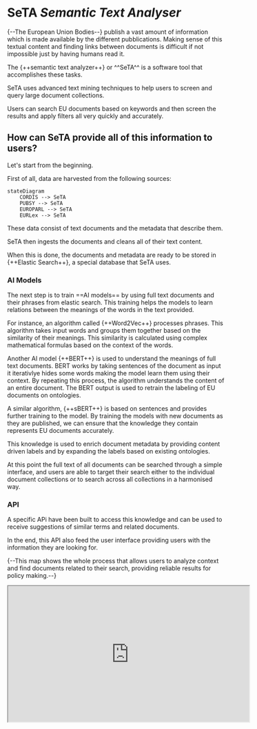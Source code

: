 # SeTA *Semantic Text Analyser*

{--The European Union Bodies--} publish a vast amount of information which is made available by the different pubblications.
Making sense of this textual content and finding links between documents is difficult if not impossible just by having humans read it. 

The {++semantic text analyzer++} or ^^SeTA^^ is a software tool that accomplishes these tasks.

SeTA uses advanced text mining techniques to help users to screen and query large document collections.

Users can search EU documents based on keywords and then screen the results and apply filters all very quickly and accurately.

## How can SeTA provide all of this information to users?

Let's start from the beginning.

First of all, data are harvested from the following sources:

``` mermaid
stateDiagram
    CORDIS --> SeTA
    PUBSY --> SeTA
    EUROPARL --> SeTA
    EURLex --> SeTA
```

These data consist of text documents and the metadata that describe them. 

SeTA then ingests the documents and cleans all of their text content.

When this is done, the documents and metadata are ready to be stored in {++Elastic Search++}, a special database that SeTA uses. 

### AI Models

The next step is to train ==AI models== by using full text documents and their phrases from elastic search. This training helps the models to learn relations between the meanings of the words in the text provided. 

For instance, an algorithm called {++Word2Vec++} processes phrases. This algorithm takes input words and groups them together based on the similarity of their meanings. This similarity is calculated using complex mathematical formulas based on the context of the words. 

Another AI model {++BERT++} is used to understand the meanings of full text documents. BERT works by taking sentences of the document as input it iterativlye hides some words making the model learn them using their context. By repeating this process, the algorithm understands the content of an entire document. The BERT output is used to retrain the labeling of EU documents on ontologies. 

A similar algorithm, {++sBERT++} is based on sentences and provides further training to the model. By training the models with new documents as they are published, we can ensure that the knowledge they contain represents EU documents accurately. 

This knowledge is used to enrich document metadata by providing content driven labels and by expanding the labels based on existing ontologies.

At this point the full text of all documents can be searched through a simple interface, and users are able to target their search either to the individual document collections or to search across all collections in a harmonised way.

### API

A specific APi have been built to access this knowledge and can be used to receive suggestions of similar terms and related documents.

In the end, this API also feed the user interface providing users with the information they are looking for. 

{--This map shows the whole process that allows users to analyze context and find documents related to their search, providing reliable results for policy making.--}




<iframe width='560' height='315' src='https://www.youtube.com/embed/jd6iXKr2UZg' title='YouTube video player' allow='accelerometer; autoplay; clipboard-write; encrypted-media; gyroscope; picture-in-picture; web-share' allowFullScreen> </iframe>

   
